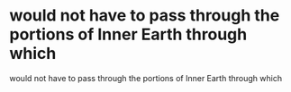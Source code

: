 # would not have to pass through the portions of Inner Earth through which

would not have to pass through the portions of Inner Earth through which